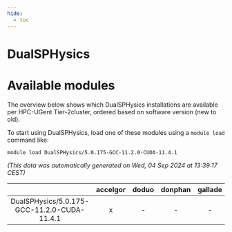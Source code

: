 ```yaml
---
hide:
  - toc
---
```


DualSPHysics
============

# Available modules


The overview below shows which DualSPHysics installations are available per HPC-UGent Tier-2cluster, ordered based on software version (new to old).

To start using DualSPHysics, load one of these modules using a `module load` command like:

```shell
module load DualSPHysics/5.0.175-GCC-11.2.0-CUDA-11.4.1
```

*(This data was automatically generated on Wed, 04 Sep 2024 at 13:39:17 CEST)*  

| |accelgor|doduo|donphan|gallade|joltik|shinx|skitty|
| :---: | :---: | :---: | :---: | :---: | :---: | :---: | :---: |
|DualSPHysics/5.0.175-GCC-11.2.0-CUDA-11.4.1|x|-|-|-|x|-|-|

